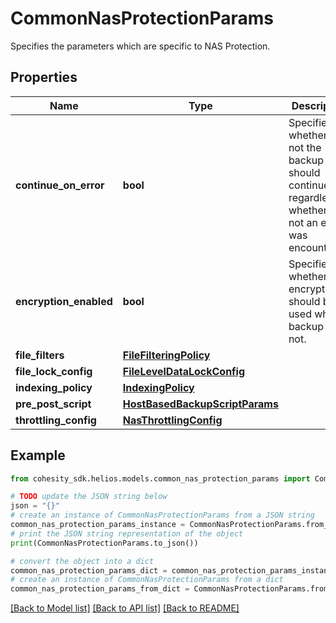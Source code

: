# CommonNasProtectionParams

Specifies the parameters which are specific to NAS Protection.

## Properties

Name | Type | Description | Notes
------------ | ------------- | ------------- | -------------
**continue_on_error** | **bool** | Specifies whether or not the backup should continue regardless of whether or not an error was encountered. | [optional] 
**encryption_enabled** | **bool** | Specifies whether the encryption should be used while backup or not. | [optional] 
**file_filters** | [**FileFilteringPolicy**](FileFilteringPolicy.md) |  | [optional] 
**file_lock_config** | [**FileLevelDataLockConfig**](FileLevelDataLockConfig.md) |  | [optional] 
**indexing_policy** | [**IndexingPolicy**](IndexingPolicy.md) |  | [optional] 
**pre_post_script** | [**HostBasedBackupScriptParams**](HostBasedBackupScriptParams.md) |  | [optional] 
**throttling_config** | [**NasThrottlingConfig**](NasThrottlingConfig.md) |  | [optional] 

## Example

```python
from cohesity_sdk.helios.models.common_nas_protection_params import CommonNasProtectionParams

# TODO update the JSON string below
json = "{}"
# create an instance of CommonNasProtectionParams from a JSON string
common_nas_protection_params_instance = CommonNasProtectionParams.from_json(json)
# print the JSON string representation of the object
print(CommonNasProtectionParams.to_json())

# convert the object into a dict
common_nas_protection_params_dict = common_nas_protection_params_instance.to_dict()
# create an instance of CommonNasProtectionParams from a dict
common_nas_protection_params_from_dict = CommonNasProtectionParams.from_dict(common_nas_protection_params_dict)
```
[[Back to Model list]](../README.md#documentation-for-models) [[Back to API list]](../README.md#documentation-for-api-endpoints) [[Back to README]](../README.md)



